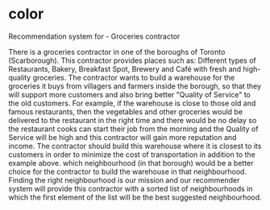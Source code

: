 # color
Recommendation system for - Groceries contractor

There is a groceries contractor in one of the boroughs of Toronto (Scarborough). This contractor provides places such as: Different types of Restaurants, Bakery, Breakfast Spot, Brewery and Café with fresh and high-quality groceries. The contractor wants to build a warehouse for the groceries it buys from villagers and farmers inside the borough, so that they will support more customers and also bring better "Quality of Service" to the old customers.
For example, if the warehouse is close to those old and famous restaurants, then the vegetables and other groceries would be delivered to the restaurant in the right time and there would be no delay so the restaurant cooks can start their job from the morning and the Quality of Service will be high and this contractor will gain more reputation and income.
The contractor should build this warehouse where it is closest to its customers in order to minimize the cost of transportation in addition to the example above. which neighbourhood (in that borough) would be a better choice for the contractor to build the warehouse in that neighbourhood. Finding the right neighbourhood is our mission and our recommender system will provide this contractor with a sorted list of neighbourhoods in which the first element of the list will be the best suggested neighbourhood.

